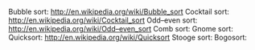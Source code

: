 ﻿Bubble sort: http://en.wikipedia.org/wiki/Bubble_sort
Cocktail sort: http://en.wikipedia.org/wiki/Cocktail_sort
Odd–even sort: http://en.wikipedia.org/wiki/Odd–even_sort
Comb sort:
Gnome sort:
Quicksort: http://en.wikipedia.org/wiki/Quicksort
Stooge sort:
Bogosort: